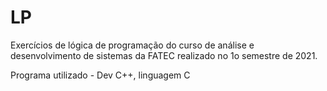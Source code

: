 # LP
Exercícios de lógica de programação do curso de análise e desenvolvimento de sistemas da FATEC realizado no 1o semestre de 2021.  

Programa utilizado - Dev C++, linguagem C
